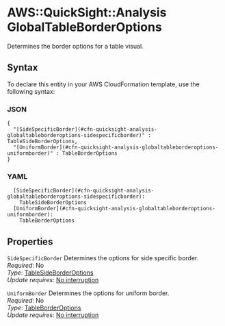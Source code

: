 # AWS::QuickSight::Analysis GlobalTableBorderOptions<a name="aws-properties-quicksight-analysis-globaltableborderoptions"></a>

Determines the border options for a table visual\.

## Syntax<a name="aws-properties-quicksight-analysis-globaltableborderoptions-syntax"></a>

To declare this entity in your AWS CloudFormation template, use the following syntax:

### JSON<a name="aws-properties-quicksight-analysis-globaltableborderoptions-syntax.json"></a>

```
{
  "[SideSpecificBorder](#cfn-quicksight-analysis-globaltableborderoptions-sidespecificborder)" : TableSideBorderOptions,
  "[UniformBorder](#cfn-quicksight-analysis-globaltableborderoptions-uniformborder)" : TableBorderOptions
}
```

### YAML<a name="aws-properties-quicksight-analysis-globaltableborderoptions-syntax.yaml"></a>

```
  [SideSpecificBorder](#cfn-quicksight-analysis-globaltableborderoptions-sidespecificborder): 
    TableSideBorderOptions
  [UniformBorder](#cfn-quicksight-analysis-globaltableborderoptions-uniformborder): 
    TableBorderOptions
```

## Properties<a name="aws-properties-quicksight-analysis-globaltableborderoptions-properties"></a>

`SideSpecificBorder`  <a name="cfn-quicksight-analysis-globaltableborderoptions-sidespecificborder"></a>
Determines the options for side specific border\.  
*Required*: No  
*Type*: [TableSideBorderOptions](aws-properties-quicksight-analysis-tablesideborderoptions.md)  
*Update requires*: [No interruption](https://docs.aws.amazon.com/AWSCloudFormation/latest/UserGuide/using-cfn-updating-stacks-update-behaviors.html#update-no-interrupt)

`UniformBorder`  <a name="cfn-quicksight-analysis-globaltableborderoptions-uniformborder"></a>
Determines the options for uniform border\.  
*Required*: No  
*Type*: [TableBorderOptions](aws-properties-quicksight-analysis-tableborderoptions.md)  
*Update requires*: [No interruption](https://docs.aws.amazon.com/AWSCloudFormation/latest/UserGuide/using-cfn-updating-stacks-update-behaviors.html#update-no-interrupt)